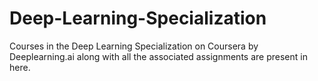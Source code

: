 # Deep-Learning-Specialization
Courses in the Deep Learning Specialization on Coursera by Deeplearning.ai along with all the associated assignments are present in here.
